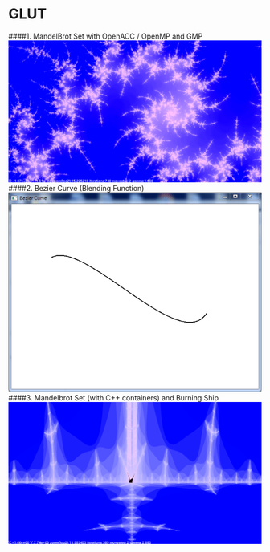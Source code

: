 # GLUT
####1. MandelBrot Set with OpenACC / OpenMP and GMP
![OpenACC](./imgs/spin.png)
####2. Bezier Curve (Blending Function)
![Bcurve](./imgs/bcurve.gif)
####3. Mandelbrot Set (with C++ containers) and Burning Ship
![Ship](./imgs/ship.png)

